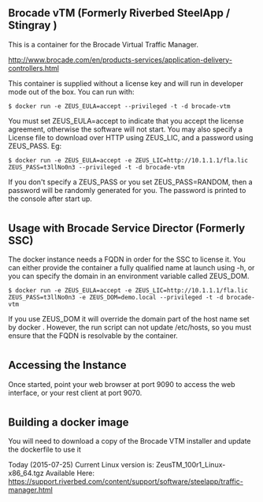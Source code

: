 # 

Brocade vTM (Formerly Riverbed SteelApp / Stingray )
----------------------------------------------------------------------

This is a container for the Brocade Virtual Traffic Manager. 

http://www.brocade.com/en/products-services/application-delivery-controllers.html


This container is supplied without a license key and will run in developer mode out of the box. You can run with: 

    $ docker run -e ZEUS_EULA=accept --privileged -t -d brocade-vtm

You must set ZEUS_EULA=accept to indicate that you accept the license agreement, otherwise the software will not start. You may also specify a License file to download over HTTP using ZEUS_LIC, and a password using ZEUS_PASS. Eg:

    $ docker run -e ZEUS_EULA=accept -e ZEUS_LIC=http://10.1.1.1/fla.lic ZEUS_PASS=t3llNo0n3 --privileged -t -d brocade-vtm

If you don't specify a ZEUS_PASS or you set ZEUS_PASS=RANDOM, then a password will be randomly generated for you. The password is printed to the console after start up.

#

Usage with Brocade Service Director (Formerly SSC)
----------------------------------------------------------------------

The docker instance needs a FQDN in order for the SSC to license it. You can either provide the container a fully qualified name at launch using -h, or you can specify the domain in an environment variable called ZEUS_DOM. 

    $ docker run -e ZEUS_EULA=accept -e ZEUS_LIC=http://10.1.1.1/fla.lic ZEUS_PASS=t3llNo0n3 -e ZEUS_DOM=demo.local --privileged -t -d brocade-vtm

If you use ZEUS_DOM it will override the domain part of the host name set by docker . However, the run script can not update /etc/hosts, so you must ensure that the FQDN is resolvable by the container. 

#

Accessing the Instance
-------------------------------

Once started, point your web browser at port 9090 to access the web interface, or your rest client at port 9070.

#

Building a docker image
-----------------------

You will need to download a copy of the Brocade VTM installer and update the dockerfile to use it

Today (2015-07-25)
Current Linux version is: ZeusTM_100r1_Linux-x86_64.tgz
Available Here: https://support.riverbed.com/content/support/software/steelapp/traffic-manager.html


